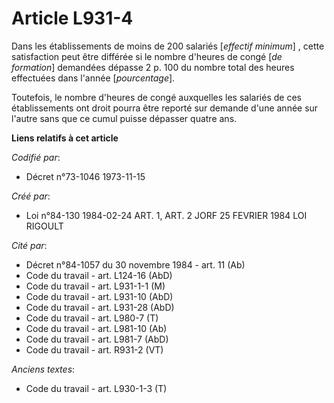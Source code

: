 # Article L931-4

Dans les établissements de moins de 200 salariés [*effectif minimum*] , cette satisfaction peut être différée si le nombre
d'heures de congé [*de formation*] demandées dépasse 2 p. 100 du nombre total des heures effectuées dans l'année
[*pourcentage*].

Toutefois, le nombre d'heures de congé auxquelles les salariés de ces établissements ont droit pourra être reporté sur
demande d'une année sur l'autre sans que ce cumul puisse dépasser quatre ans.

**Liens relatifs à cet article**

_Codifié par_:

  - Décret n°73-1046 1973-11-15

_Créé par_:

  - Loi n°84-130 1984-02-24 ART. 1, ART. 2 JORF 25 FEVRIER 1984 LOI RIGOULT

_Cité par_:

  - Décret n°84-1057 du 30 novembre 1984 - art. 11 (Ab)
  - Code du travail - art. L124-16 (AbD)
  - Code du travail - art. L931-1-1 (M)
  - Code du travail - art. L931-10 (AbD)
  - Code du travail - art. L931-28 (AbD)
  - Code du travail - art. L980-7 (T)
  - Code du travail - art. L981-10 (Ab)
  - Code du travail - art. L981-7 (AbD)
  - Code du travail - art. R931-2 (VT)

_Anciens textes_:

  - Code du travail - art. L930-1-3 (T)
